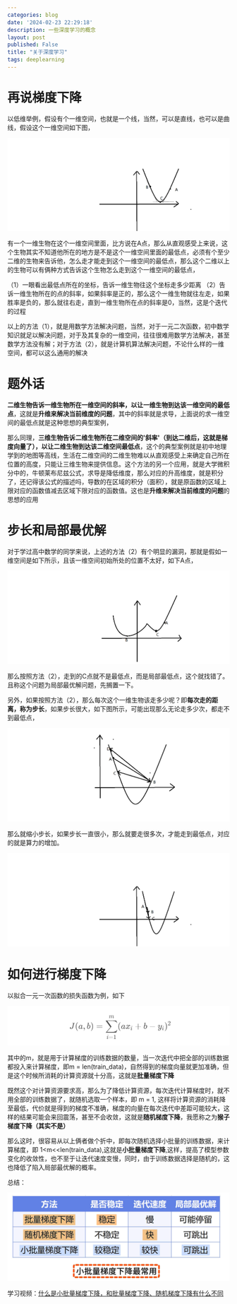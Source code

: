 ```yaml
---
categories: blog
date: '2024-02-23 22:29:18'
description: 一些深度学习的概念
layout: post
published: False
title: "关于深度学习"
tags: deeplearning
---
```


# 再说梯度下降

以低维举例，假设有个一维空间，也就是一个线，当然，可以是直线，也可以是曲线，假设这个一维空间如下图，

![avatar](/assets/images/func1.png)

有一个一维生物在这个一维空间里面，比方说在A点，那么从直观感受上来说，这个生物其实不知道他所在的地方是不是这个一维空间里面的最低点，必须有个至少二维的生物来告诉他，怎么走才能走到这个一维空间的最低点，那么这个二维以上的生物可以有俩种方式告诉这个生物怎么走到这个一维空间的最低点，

（1）一眼看出最低点所在的坐标，告诉一维生物往这个坐标走多少距离
（2）告诉一维生物所在的点的斜率，如果斜率是正的，那么这个一维生物就往左走，如果胜率是负的，那么就往右走，直到一维生物所在点的斜率是0，当然，这是个迭代的过程

以上的方法（1），就是用数学方法解决问题，当然，对于一元二次函数，初中数学知识就足以解决问题，对于及其复杂的一维空间，往往很难用数学方法解决，甚至数学方法没有解；对于方法（2），就是计算机算法解决问题，不论什么样的一维空间，都可以这么通用的解决

# 题外话

**二维生物告诉一维生物所在一维空间的斜率，以让一维生物到达该一维空间的最低点**，这就是**升维来解决当前维度的问题**，其中的斜率就是求导，上面说的求一维空间的最低点就是这种思想的典型案例，

那么同理，**三维生物告诉二维生物所在二维空间的'斜率'（到达二维后，这就是梯度向量了），以让二维生物到达该二维空间最低点**，这个的典型案例就是初中地理学到的地图等高线，生活在二维空间的二维生物难以从直观感受上来确定自己所在位置的高度，只能让三维生物来提供信息。这个方法的另一个应用，就是大学微积分中的，牛顿莱布尼兹公式，求导是降低维度，那么对应的升高维度，就是积分了，还记得该公式的描述吗，导数的在区域的积分（面积），就是原函数的区域上限对应的函数值减去区域下限对应的函数值。这也是**升维来解决当前维度的问题**的思想的应用

# 步长和局部最优解

对于学过高中数学的同学来说，上述的方法（2）有个明显的漏洞，那就是假如一维空间是如下所示，且该一维空间初始所处的位置不太好，如下A点，

![avatar](/assets/images/func2.png)

那么按照方法（2），走到的C点就不是最低点，而是局部最低点，这个就找错了。且称这个问题为局部最优解问题，先搁置一下。

另外，如果按照方法（2），那么每次这个一维生物该走多少呢？即**每次走的距离，称为步长**，如果步长很大，如下图所示，可能出现那么无论走多少次，都走不到最低点，

![avatar](/assets/images/func4.png)

那么就缩小步长，如果步长一直很小，那么就要走很多次，才能走到最低点，对应的就是算力的增加。

![avatar](/assets/images/func3.png)

# 如何进行梯度下降

以拟合一元一次函数的损失函数为例，如下

![avatar](/assets/images/dl1.PNG)

其中的m，就是用于计算梯度的训练数据的数量，当一次迭代中把全部的训练数据都投入来计算梯度，即m  = len(train_data)，自然得到的梯度向量就更加准确，但是这个时候所消耗的计算资源就十分高，这就是**批量梯度下降**

既然这个对计算资源要求高，那么为了降低计算资源，每次迭代计算梯度时，就不用全部的训练数据了，就随机选取一个样本，即 m = 1,
这样将计算资源的消耗降至最低，代价就是得到的梯度不准确，梯度的向量在每次迭代中差距可能较大，这样的结果可能会来回震荡，甚至不会收敛，这就是**随机梯度下降**，我愿称之为**猴子梯度下降（其实不是）**

那么这时，很容易从以上俩者做个折中，即每次随机选择小批量的训练数据，来计算梯度，即 1<m<<len(train_data),这就是**小批量梯度下降**,这样，提高了模型参数变化的收敛性，也不至于让迭代速度变慢，同时，由于训练数据选择是随机的，这也降低了陷入局部最优解的概率。

总结：

![avatar](/assets/images/dl_gradient.PNG)

学习视频：[什么是小批量梯度下降，和批量梯度下降、随机梯度下降有什么不同](https://www.bilibili.com/video/BV13p4y1g7eQ/?share_source=copy_web&vd_source=1e1a8470626ff3354bcd0d9c492ad7d2)

# 
